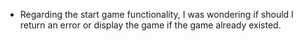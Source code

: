 - Regarding the start game functionality, I was wondering if should I return an error or display the game if the game already existed.
